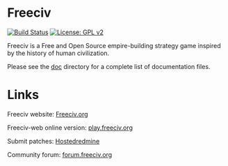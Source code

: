 Freeciv
=======

[![Build Status](https://travis-ci.org/freeciv/freeciv.svg?branch=master)](https://travis-ci.org/freeciv/freeciv) 
[![License: GPL v2](https://img.shields.io/badge/License-GPL%20v2-blue.svg)](https://www.gnu.org/licenses/old-licenses/gpl-2.0.en.html)

Freeciv is a Free and Open Source empire-building strategy game inspired by the history of human civilization. 
 
Please see the [doc](doc) directory for a complete list of documentation files.

Links
=====
Freeciv website: [Freeciv.org](http://www.freeciv.org/) 

Freeciv-web online version: [play.freeciv.org](https://play.freeciv.org/) 

Submit patches: [Hostedredmine](http://www.hostedredmine.com/projects/freeciv/) 

Community forum: [forum.freeciv.org](http://forum.freeciv.org/) 




